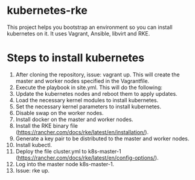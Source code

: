 # kubernetes-rke

This project helps you bootstrap an environment so you can install kubernetes on it. It uses Vagrant, Ansible, libvirt and RKE.

# Steps to install kubernetes

1. After cloning the repository, issue: vagrant up. This will create the master and worker nodes specified in the Vagrantfile. 
1. Execute the playbook in site.yml. This will do the following:
  1. Update the kubernetes nodes and reboot them to apply updates.
  1. Load the necessary kernel modules to install kubernetes.
  1. Set the necessary kernel parameters to install kubernetes.
  1. Disable swap on the worker nodes.
  1. Install docker on the master and worker nodes.
  1. Install the RKE binary file (https://rancher.com/docs/rke/latest/en/installation/).
  1. Generate a key pair to be distributed to the master and worker nodes.
  1. Install kubectl.
  1. Deploy the file cluster.yml to k8s-master-1 (https://rancher.com/docs/rke/latest/en/config-options/).
1. Log into the master node k8s-master-1.
1. Issue: rke up.
